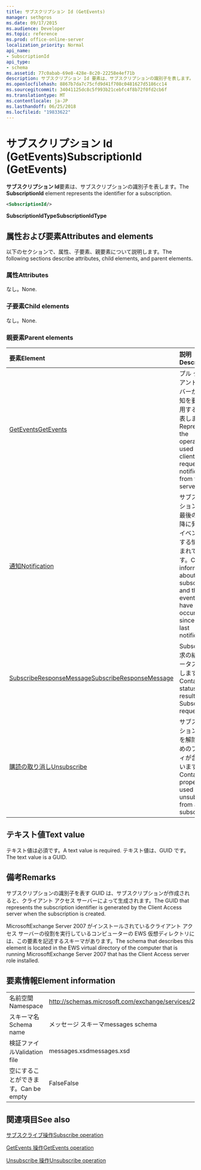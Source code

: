 ```yaml
---
title: サブスクリプション Id (GetEvents)
manager: sethgros
ms.date: 09/17/2015
ms.audience: Developer
ms.topic: reference
ms.prod: office-online-server
localization_priority: Normal
api_name:
- SubscriptionId
api_type:
- schema
ms.assetid: 77c0abab-69e8-428e-8c20-22258e4ef71b
description: サブスクリプション Id 要素は、サブスクリプションの識別子を表します。
ms.openlocfilehash: 8867b7da7c75cfd9d41f708c0481627d5186cc14
ms.sourcegitcommit: 34041125dc8c5f993b21cebfc4f8b72f0fd2cb6f
ms.translationtype: MT
ms.contentlocale: ja-JP
ms.lasthandoff: 06/25/2018
ms.locfileid: "19833622"
---
```

# <a name="subscriptionid-getevents"></a><span data-ttu-id="3d084-103">サブスクリプション Id (GetEvents)</span><span class="sxs-lookup"><span data-stu-id="3d084-103">SubscriptionId (GetEvents)</span></span>

<span data-ttu-id="3d084-104">**サブスクリプション Id**要素は、サブスクリプションの識別子を表します。</span><span class="sxs-lookup"><span data-stu-id="3d084-104">The **SubscriptionId** element represents the identifier for a subscription.</span></span> 
  
```xml
<SubscriptionId/>
```

 <span data-ttu-id="3d084-105">**SubscriptionIdType**</span><span class="sxs-lookup"><span data-stu-id="3d084-105">**SubscriptionIdType**</span></span>
## <a name="attributes-and-elements"></a><span data-ttu-id="3d084-106">属性および要素</span><span class="sxs-lookup"><span data-stu-id="3d084-106">Attributes and elements</span></span>

<span data-ttu-id="3d084-107">以下のセクションで、属性、子要素、親要素について説明します。</span><span class="sxs-lookup"><span data-stu-id="3d084-107">The following sections describe attributes, child elements, and parent elements.</span></span>
  
### <a name="attributes"></a><span data-ttu-id="3d084-108">属性</span><span class="sxs-lookup"><span data-stu-id="3d084-108">Attributes</span></span>

<span data-ttu-id="3d084-109">なし。</span><span class="sxs-lookup"><span data-stu-id="3d084-109">None.</span></span>
  
### <a name="child-elements"></a><span data-ttu-id="3d084-110">子要素</span><span class="sxs-lookup"><span data-stu-id="3d084-110">Child elements</span></span>

<span data-ttu-id="3d084-111">なし。</span><span class="sxs-lookup"><span data-stu-id="3d084-111">None.</span></span>
  
### <a name="parent-elements"></a><span data-ttu-id="3d084-112">親要素</span><span class="sxs-lookup"><span data-stu-id="3d084-112">Parent elements</span></span>

|<span data-ttu-id="3d084-113">**要素**</span><span class="sxs-lookup"><span data-stu-id="3d084-113">**Element**</span></span>|<span data-ttu-id="3d084-114">**説明**</span><span class="sxs-lookup"><span data-stu-id="3d084-114">**Description**</span></span>|
|:-----|:-----|
|[<span data-ttu-id="3d084-115">GetEvents</span><span class="sxs-lookup"><span data-stu-id="3d084-115">GetEvents</span></span>](getevents.md) <br/> |<span data-ttu-id="3d084-116">プル クライアントがサーバーからの通知を要求に使用する操作を表します。</span><span class="sxs-lookup"><span data-stu-id="3d084-116">Represents the operation used by pull clients to request notifications from the server.</span></span>  <br/> |
|[<span data-ttu-id="3d084-117">通知</span><span class="sxs-lookup"><span data-stu-id="3d084-117">Notification</span></span>](notification-ex15websvcsotherref.md) <br/> |<span data-ttu-id="3d084-118">サブスクリプションおよび最後の通知以降に発生したイベントに関する情報が含まれています。</span><span class="sxs-lookup"><span data-stu-id="3d084-118">Contains information about the subscription and the events that have occurred since the last notification.</span></span>  <br/> |
|[<span data-ttu-id="3d084-119">SubscribeResponseMessage</span><span class="sxs-lookup"><span data-stu-id="3d084-119">SubscribeResponseMessage</span></span>](subscriberesponsemessage.md) <br/> |<span data-ttu-id="3d084-120">Subscribe 要求の結果ステータスを格納します。</span><span class="sxs-lookup"><span data-stu-id="3d084-120">Contains the status and result of a Subscribe request.</span></span>  <br/> |
|[<span data-ttu-id="3d084-121">購読の取り消し</span><span class="sxs-lookup"><span data-stu-id="3d084-121">Unsubscribe</span></span>](unsubscribe.md) <br/> |<span data-ttu-id="3d084-122">サブスクリプションの購読を解除するためのプロパティが含まれています。</span><span class="sxs-lookup"><span data-stu-id="3d084-122">Contains the properties used to unsubscribe from a subscription.</span></span>  <br/> |
   
## <a name="text-value"></a><span data-ttu-id="3d084-123">テキスト値</span><span class="sxs-lookup"><span data-stu-id="3d084-123">Text value</span></span>

<span data-ttu-id="3d084-124">テキスト値は必須です。</span><span class="sxs-lookup"><span data-stu-id="3d084-124">A text value is required.</span></span> <span data-ttu-id="3d084-125">テキスト値は、GUID です。</span><span class="sxs-lookup"><span data-stu-id="3d084-125">The text value is a GUID.</span></span>
  
## <a name="remarks"></a><span data-ttu-id="3d084-126">備考</span><span class="sxs-lookup"><span data-stu-id="3d084-126">Remarks</span></span>

<span data-ttu-id="3d084-127">サブスクリプションの識別子を表す GUID は、サブスクリプションが作成されると、クライアント アクセス サーバーによって生成されます。</span><span class="sxs-lookup"><span data-stu-id="3d084-127">The GUID that represents the subscription identifier is generated by the Client Access server when the subscription is created.</span></span>
  
<span data-ttu-id="3d084-128">MicrosoftExchange Server 2007 がインストールされているクライアント アクセス サーバーの役割を実行しているコンピューターの EWS 仮想ディレクトリには、この要素を記述するスキーマがあります。</span><span class="sxs-lookup"><span data-stu-id="3d084-128">The schema that describes this element is located in the EWS virtual directory of the computer that is running MicrosoftExchange Server 2007 that has the Client Access server role installed.</span></span>
  
## <a name="element-information"></a><span data-ttu-id="3d084-129">要素情報</span><span class="sxs-lookup"><span data-stu-id="3d084-129">Element information</span></span>

|||
|:-----|:-----|
|<span data-ttu-id="3d084-130">名前空間</span><span class="sxs-lookup"><span data-stu-id="3d084-130">Namespace</span></span>  <br/> |http://schemas.microsoft.com/exchange/services/2006/messages  <br/> |
|<span data-ttu-id="3d084-131">スキーマ名</span><span class="sxs-lookup"><span data-stu-id="3d084-131">Schema name</span></span>  <br/> |<span data-ttu-id="3d084-132">メッセージ スキーマ</span><span class="sxs-lookup"><span data-stu-id="3d084-132">messages schema</span></span>  <br/> |
|<span data-ttu-id="3d084-133">検証ファイル</span><span class="sxs-lookup"><span data-stu-id="3d084-133">Validation file</span></span>  <br/> |<span data-ttu-id="3d084-134">messages.xsd</span><span class="sxs-lookup"><span data-stu-id="3d084-134">messages.xsd</span></span>  <br/> |
|<span data-ttu-id="3d084-135">空にすることができます。</span><span class="sxs-lookup"><span data-stu-id="3d084-135">Can be empty</span></span>  <br/> |<span data-ttu-id="3d084-136">False</span><span class="sxs-lookup"><span data-stu-id="3d084-136">False</span></span>  <br/> |
   
## <a name="see-also"></a><span data-ttu-id="3d084-137">関連項目</span><span class="sxs-lookup"><span data-stu-id="3d084-137">See also</span></span>



[<span data-ttu-id="3d084-138">サブスクライブ操作</span><span class="sxs-lookup"><span data-stu-id="3d084-138">Subscribe operation</span></span>](subscribe-operation.md)
  
[<span data-ttu-id="3d084-139">GetEvents 操作</span><span class="sxs-lookup"><span data-stu-id="3d084-139">GetEvents operation</span></span>](getevents-operation.md)
  
[<span data-ttu-id="3d084-140">Unsubscribe 操作</span><span class="sxs-lookup"><span data-stu-id="3d084-140">Unsubscribe operation</span></span>](unsubscribe-operation.md)

